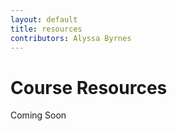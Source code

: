 ```yaml
---
layout: default
title: resources
contributors: Alyssa Byrnes
---
```


# Course Resources

Coming Soon 